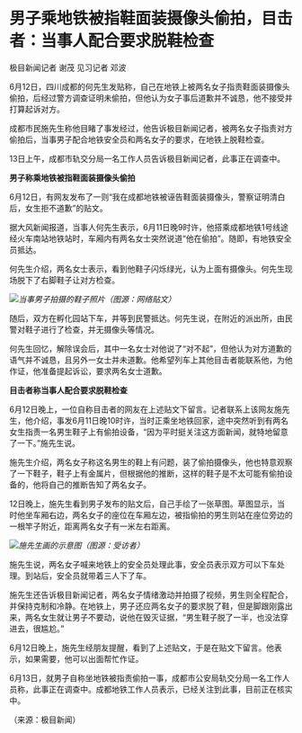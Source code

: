 

# 男子乘地铁被指鞋面装摄像头偷拍，目击者：当事人配合要求脱鞋检查

极目新闻记者 谢茂 见习记者 邓波

6月12日，四川成都的何先生发贴称，自己在地铁上被两名女子指责鞋面装摄像头偷拍，后经过警方调查证明未偷拍，但他认为女子事后道歉并不诚恳，他不接受并打算起诉对方。

成都市民施先生称他目睹了事发经过，他告诉极目新闻记者，被两名女子指责对方偷拍后，当事男子配合地铁安全员和两名女子的要求，在地铁上脱鞋检查。

13日上午，成都市轨交分局一名工作人员告诉极目新闻记者，此事正在调查中。

**男子称乘地铁被指鞋面装摄像头偷拍**

6月12日，有网友发布了一则“我在成都地铁被诬告鞋面装摄像头，警察证明清白后，女生拒不道歉”的贴文。

据大风新闻报道，当事人何先生表示，6月11日晚9时许，他搭乘成都地铁1号线途经火车南站地铁站时，车厢内有两名女士突然说道“他在偷拍”。随即，有地铁安全员抵达。

何先生介绍，两名女士表示，看到他鞋子闪烁绿光，认为上面有摄像头。何先生现场脱下了右脚鞋子让对方检查。

![](https://inews.gtimg.com/om_bt/O7kKqaKGJPXWt7mpDOcdqlltmzxw0SKFfI-o7753fFiRsAA/1000)_当事男子拍摄的鞋子照片（图源：网络贴文）_

随后，双方在孵化园站下车，并等到民警抵达。何先生说，在附近的派出所，由民警对鞋子进行了检查，并无摄像头等情况。

何先生回忆，解除误会后，其中一名女士对他说了“对不起”，但他认为对方道歉的语气并不诚恳，且另外一女士并未道歉。他希望列车上其他目击者能联系他，为他作证，他准备提起诉讼，要求两名女士道歉。

**目击者称当事人配合要求脱鞋检查**

6月12日晚上，一位自称目击者的网友在上述贴文下留言。记者联系上该网友施先生，他介绍，事发6月11日晚10时许，当时正乘坐地铁回家，途中突然听到有两名女生指责一名男生鞋子上有偷拍设备，“因为平时挺关注这方面新闻，就特地留意了一下。”施先生说。

施先生介绍，两名女子称这名男生的鞋上有问题，装了偷拍摄像头，他也特意观察了一下鞋子，鞋子上有金属片，但根据他的推断，这样的鞋子是不太可能有偷拍设备的，他将自己的推断告知了两名女子。

12日晚上，施先生看到男子发布的贴文后，自己手绘了一张草图。草图显示，当时他坐车厢右边，两名女子的座位在车厢左边，被指偷拍的男生则站在座位旁边的一根竿子附近，距离两名女子有一米左右距离。

![](https://inews.gtimg.com/om_bt/Oi9LdGLi7TSwpasDE_8ndhgeMenV-nRQCYKiwcr_0f9mEAA/1000)_施先生画的示意图（图源：受访者）_

施先生说，两名女子喊来地铁上的安全员处理此事，安全员表示双方可以下车处理。到站后，安全员就带着三人下了车。

施先生还告诉极目新闻记者，两名女子情绪激动并拍摄了视频，男生则全程配合，并保持克制和冷静。在地铁上，男子还应两名女子的要求脱了鞋，但是脚跟刚露出来，两名女生就让男子不要动，说他在毁灭证据，“男生鞋子脱了一半，也没法穿进去，很尴尬。”

6月12日晚上，施先生经朋友提醒，看到了上述贴文，于是在贴文下留言。他表示，如果需要，他可以出面帮忙作证。

6月13日，就男子自称坐地铁被指责偷拍一事，成都市公安局轨交分局一名工作人员称，此事正在调查中。成都地铁工作人员表示，已经关注到此事，目前正在核实中。

（来源：极目新闻）

